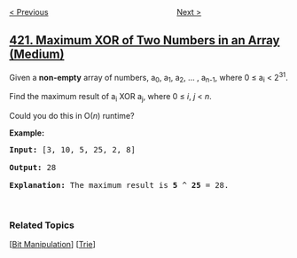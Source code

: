 <!--|This file generated by command(leetcode description); DO NOT EDIT.    |-->
<!--+----------------------------------------------------------------------+-->
<!--|@author    openset <openset.wang@gmail.com>                           |-->
<!--|@link      https://github.com/openset                                 |-->
<!--|@home      https://github.com/tonymontaro/leetcode-hints                        |-->
<!--+----------------------------------------------------------------------+-->

[< Previous](https://github.com/tonymontaro/leetcode-hints/tree/master/problems/strong-password-checker "Strong Password Checker")
　　　　　　　　　　　　　　　　
[Next >](https://github.com/tonymontaro/leetcode-hints/tree/master/problems/valid-word-square "Valid Word Square")

## [421. Maximum XOR of Two Numbers in an Array (Medium)](https://leetcode.com/problems/maximum-xor-of-two-numbers-in-an-array "数组中两个数的最大异或值")

<p>Given a <b>non-empty</b> array of numbers, a<sub>0</sub>, a<sub>1</sub>, a<sub>2</sub>, &hellip; , a<sub>n-1</sub>, where 0 &le; a<sub>i</sub> &lt; 2<sup>31</sup>.</p>

<p>Find the maximum result of a<sub>i</sub> XOR a<sub>j</sub>, where 0 &le; <i>i</i>, <i>j</i> &lt; <i>n</i>.</p>

<p>Could you do this in O(<i>n</i>) runtime?</p>

<p><b>Example:</b></p>

<pre>
<b>Input:</b> [3, 10, 5, 25, 2, 8]

<b>Output:</b> 28

<b>Explanation:</b> The maximum result is <b>5</b> ^ <b>25</b> = 28.
</pre>

<p>&nbsp;</p>

### Related Topics
  [[Bit Manipulation](https://github.com/tonymontaro/leetcode-hints/tree/master/tag/bit-manipulation/README.md)]
  [[Trie](https://github.com/tonymontaro/leetcode-hints/tree/master/tag/trie/README.md)]
